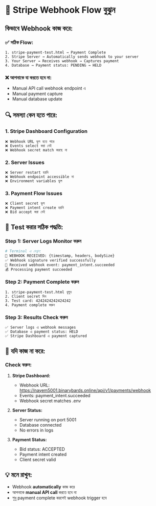 # 🔄 Stripe Webhook Flow বুঝুন

## কিভাবে Webhook কাজ করে:

### ✅ সঠিক Flow:
```
1. stripe-payment-test.html → Payment Complete
2. Stripe Server → Automatically sends webhook to your server
3. Your Server → Receives webhook → Captures payment
4. Database → Payment status: PENDING → HELD
```

### ❌ আপনাকে যা করতে হবে না:
- Manual API call webhook endpoint এ
- Manual payment capture
- Manual database update

## 🔍 সমস্যা কেন হতে পারে:

### 1. **Stripe Dashboard Configuration**
```
❌ Webhook URL ভুল হতে পারে
❌ Events select করা নেই
❌ Webhook secret match করছে না
```

### 2. **Server Issues**
```
❌ Server restart হয়নি
❌ Webhook endpoint accessible না
❌ Environment variables ভুল
```

### 3. **Payment Flow Issues**
```
❌ Client secret ভুল
❌ Payment intent create হয়নি
❌ Bid accept করা নেই
```

## 🧪 Test করার সঠিক পদ্ধতি:

### Step 1: Server Logs Monitor করুন
```bash
# Terminal এ দেখুন:
🔔 WEBHOOK RECEIVED: {timestamp, headers, bodySize}
✅ Webhook signature verified successfully
📨 Received webhook event: payment_intent.succeeded
💰 Processing payment succeeded
```

### Step 2: Payment Complete করুন
```
1. stripe-payment-test.html খুলুন
2. Client secret দিন
3. Test card: 4242424242424242
4. Payment complete করুন
```

### Step 3: Results Check করুন
```
✅ Server logs এ webhook messages
✅ Database এ payment status: HELD
✅ Stripe Dashboard এ payment captured
```

## 🔧 যদি কাজ না করে:

### Check করুন:
1. **Stripe Dashboard:**
   - Webhook URL: https://nayem5001.binarybards.online/api/v1/payments/webhook
   - Events: payment_intent.succeeded
   - Webhook secret matches .env

2. **Server Status:**
   - Server running on port 5001
   - Database connected
   - No errors in logs

3. **Payment Status:**
   - Bid status: ACCEPTED
   - Payment intent created
   - Client secret valid

## 💡 মনে রাখুন:
- Webhook **automatically** কাজ করে
- আপনাকে **manual API call** করতে হবে না
- শুধু payment complete করলেই webhook trigger হবে